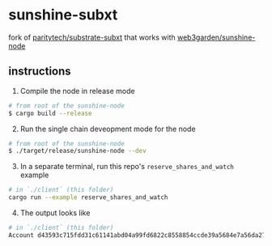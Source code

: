 # sunshine-subxt

fork of [paritytech/substrate-subxt](https://github.com/paritytech/substrate-subxt) that works with [web3garden/sunshine-node](https://github.com/web3garden/sunshine-node)

## instructions

1. Compile the node in release mode
```bash
# from root of the sunshine-node
$ cargo build --release
```
2. Run the single chain deveopment mode for the node
```bash
# from root of the sunshine-node
$ ./target/release/sunshine-node --dev
```
3. In a separate terminal, run this repo's `reserve_shares_and_watch` example
```bash
# in `./client` (this folder)
cargo run --example reserve_shares_and_watch
```
4. The output looks like
```bash
# in `./client` (this folder)
Account d43593c715fdd31c61141abd04a99fd6822c8558854ccde39a5684e7a56da27d (5GrwvaEF...) reserved 1 shares with share id 1 for organization id 1
```
